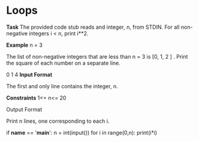 # Loops

**Task**
The provided code stub reads and integer, n, from STDIN. For all non-negative integers i < n, print i**2.

**Example**
n = 3

The list of non-negative integers that are less than n = 3 is [0, 1, 2 ] . Print the square of each number on a separate line.

0 
1 
4
**Input Format**

The first and only line contains the integer, n.

**Constraints**
1<= n<= 20

Output Format

Print n lines, one corresponding to each i.

if __name__ == '__main__':
    n = int(input())
    for i in range(0,n):
        print(i*i)
